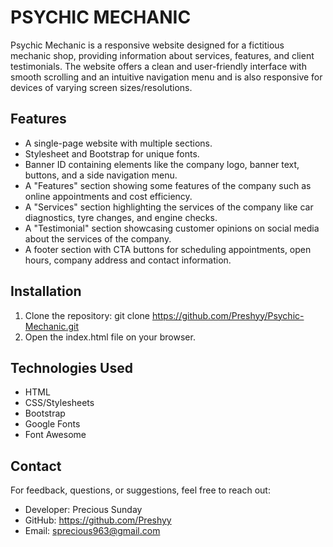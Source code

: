 # PSYCHIC MECHANIC
Psychic Mechanic is a responsive website designed for a fictitious mechanic shop, providing information about services, features, and client testimonials. The website offers a clean and user-friendly interface with smooth scrolling and an intuitive navigation menu and is also responsive for devices of varying screen sizes/resolutions.

## Features
- A single-page website with multiple sections.
- Stylesheet and Bootstrap for unique fonts.
- Banner ID containing elements like the company logo, banner text, buttons, and a side navigation menu.
- A "Features" section showing some features of the company such as online appointments and cost efficiency.
- A "Services" section highlighting the services of the company like car diagnostics, tyre changes, and engine checks.
- A "Testimonial" section showcasing customer opinions on social media about the services of the company.
- A footer section with CTA buttons for scheduling appointments, open hours, company address and contact information.

## Installation
1. Clone the repository: git clone https://github.com/Preshyy/Psychic-Mechanic.git
2. Open the index.html file on your browser.

## Technologies Used
- HTML
- CSS/Stylesheets
- Bootstrap
- Google Fonts
- Font Awesome

## Contact
For feedback, questions, or suggestions, feel free to reach out:
- Developer: Precious Sunday
- GitHub: https://github.com/Preshyy
- Email: sprecious963@gmail.com
